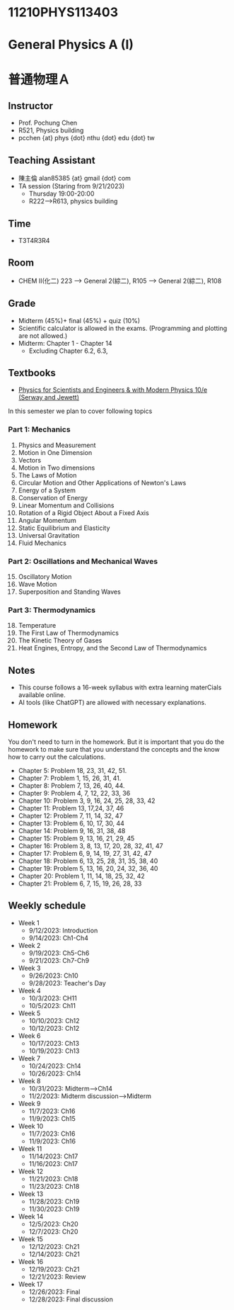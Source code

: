 # 11210PHYS113403
# General Physics A (I)
# 普通物理Ａ

## Instructor
* Prof. Pochung Chen
* R521, Physics building
* pcchen {at} phys {dot} nthu {dot} edu {dot} tw

## Teaching Assistant
* 陳主倫 alan85385 {at} gmail {dot} com
* TA session (Staring from 9/21/2023)
  * Thursday 19:00-20:00
  * R222-->R613, physics building

## Time
* T3T4R3R4

## Room
* CHEM II(化二) 223 --> General 2(綜二), R105 --> General 2(綜二), R108

## Grade
* Midterm (45%)+ final (45%) + quiz (10%)
* Scientific calculator is allowed in the exams. (Programming and plotting are not allowed.)
* Midterm: Chapter 1 - Chapter 14
  * Excluding Chapter 6.2, 6.3,


## Textbooks
* [Physics for Scientists and Engineers & with Modern Physics 10/e (Serway and Jewett)](https://www.tsanghai.com.tw/book_detail.php?c=264&no=3826#p=1)

In this semester we plan to cover following topics

### Part 1: Mechanics
1. Physics and Measurement
2. Motion in One Dimension
3. Vectors
4. Motion in Two dimensions
5. The Laws of Motion
6. Circular Motion and Other Applications of Newton's Laws
7. Energy of a System
8. Conservation of Energy
9. Linear Momentum and Collisions
10. Rotation of a Rigid Object About a Fixed Axis
11. Angular Momentum
12. Static Equilibrium and Elasticity
13. Universal Gravitation
14. Fluid Mechanics

### Part 2: Oscillations and Mechanical Waves
15. Oscillatory Motion
16. Wave Motion
17. Superposition and Standing Waves

### Part 3: Thermodynamics
18. Temperature
19. The First Law of Thermodynamics
20. The Kinetic Theory of Gases
21. Heat Engines, Entropy, and the Second Law of Thermodynamics

## Notes
* This course follows a 16-week syllabus with extra learning materCials available online.
* AI tools (like ChatGPT) are allowed with necessary explanations.

## Homework
You don't need to turn in the homework. But it is important that you do the homework to make sure that you understand the concepts and the know how to carry out the calculations.
* Chapter 5: Problem 18, 23, 31, 42, 51.
* Chapter 7: Problem 1, 15, 26, 31, 41.
* Chapter 8: Problem 7, 13, 26, 40, 44.
* Chapter 9: Problem 4, 7, 12, 22, 33, 36
* Chapter 10: Problem 3, 9, 16, 24, 25, 28, 33, 42
* Chapter 11: Problem 13, 17,24, 37, 46
* Chapter 12: Problem 7, 11, 14, 32, 47
* Chapter 13: Problem 6, 10, 17, 30, 44
* Chapter 14: Problem 9, 16, 31, 38, 48
* Chapter 15: Problem 9, 13, 16, 21, 29, 45
* Chapter 16: Problem 3, 8, 13, 17, 20, 28, 32, 41, 47
* Chapter 17: Problem 6, 9, 14, 19, 27, 31, 42, 47
* Chapter 18: Problem 6, 13, 25, 28, 31, 35, 38, 40
* Chapter 19: Problem 5, 13, 16, 20, 24, 32, 36, 40
* Chapter 20: Problem 1, 11, 14, 18, 25, 32, 42
* Chapter 21: Problem 6, 7, 15, 19, 26, 28, 33

## Weekly schedule
* Week 1
  * 9/12/2023: Introduction
  * 9/14/2023: Ch1-Ch4
* Week 2
  * 9/19/2023: Ch5-Ch6
  * 9/21/2023: Ch7-Ch9
* Week 3
  * 9/26/2023: Ch10
  * 9/28/2023: Teacher's Day
* Week 4
  * 10/3/2023: CH11
  * 10/5/2023: Ch11
* Week 5
  * 10/10/2023: Ch12
  * 10/12/2023: Ch12
* Week 6
  * 10/17/2023: Ch13
  * 10/19/2023: Ch13
* Week 7
  * 10/24/2023: Ch14
  * 10/26/2023: Ch14
* Week 8
  * 10/31/2023: Midterm-->Ch14
  * 11/2/2023: Midterm discussion-->Midterm
* Week 9
  * 11/7/2023: Ch16
  * 11/9/2023: Ch15
* Week 10
  * 11/7/2023: Ch16
  * 11/9/2023: Ch16
* Week 11
  * 11/14/2023: Ch17
  * 11/16/2023: Ch17
* Week 12
  * 11/21/2023: Ch18
  * 11/23/2023: Ch18
* Week 13
  * 11/28/2023: Ch19
  * 11/30/2023: Ch19
* Week 14
  * 12/5/2023: Ch20
  * 12/7/2023: Ch20
* Week 15
  * 12/12/2023: Ch21
  * 12/14/2023: Ch21
* Week 16
  * 12/19/2023: Ch21
  * 12/21/2023: Review
* Week 17
  * 12/26/2023: Final
  * 12/28/2023: Final discussion
